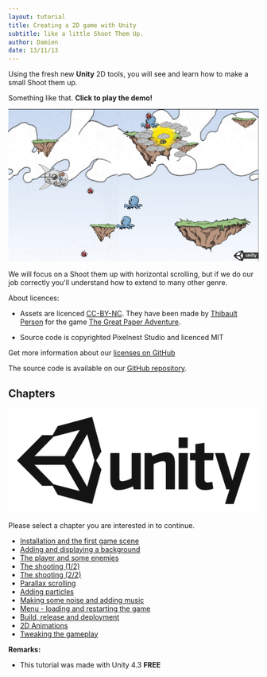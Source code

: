 ```yaml
---
layout: tutorial
title: Creating a 2D game with Unity
subtitle: like a little Shoot Them Up.
author: Damien
date: 13/11/13
---
```


Using the fresh new **Unity** 2D tools, you will see and learn how to make a small Shoot them up.

Something like that. **Click to play the demo!**

[  ![Tutorial result][result] ][demo_link]

We will focus on a Shoot them up with horizontal scrolling, but if we do our job correctly you'll understand how to extend to many other genre.

About licences:

- Assets are licenced [CC-BY-NC](http://creativecommons.org/licenses/by-nc/2.0/fr/). They have been made by [Thibault Person](http://twitter.com/mrlapinou) for the game [The Great Paper Adventure](http://www.thegreatpaperadventure.com).

- Source code is copyrighted Pixelnest Studio and licenced MIT

Get more information about our [licenses on GitHub](https://github.com/pixelnest/2d-game-unity-tutorial/blob/master/LICENSE.md)


The source code is available on our [GitHub repository](https://github.com/pixelnest/2d-game-unity-tutorial).

## Chapters <span id="summary"></span>

[  ![Unity][unity_logo_url]  ][unity_logo_url]

Please select a chapter you are interested in to continue.

- [Installation and the first game scene](./part-01-install-and-scene)
- [Adding and displaying a background](./part-02-background-and-camera)
- [The player and some enemies](./part-03-player-and-enemies)
- [The shooting (1/2)](./part-04-shooting-1)
- [The shooting (2/2)](./part-05-shooting-2)
- [Parallax scrolling](./part-06-parallax-scrolling)
- [Adding particles](./part-07-particles)
- [Making some noise and adding music](./part-08-sounds)
- [Menu - loading and restarting the game](./part-09-menus)
- [Build, release and deployment](./part-10-deployment)
- [2D Animations](./part-11-animations)
- [Tweaking the gameplay](./part-12-tweaking-the-gameplay)

**Remarks:**

- This tutorial was made with Unity 4.3 **FREE**

[unity_logo_url]: ./img/Unity.png
[result]: ./img/result.png
[demo_link]: ./img/demo/demo.html
